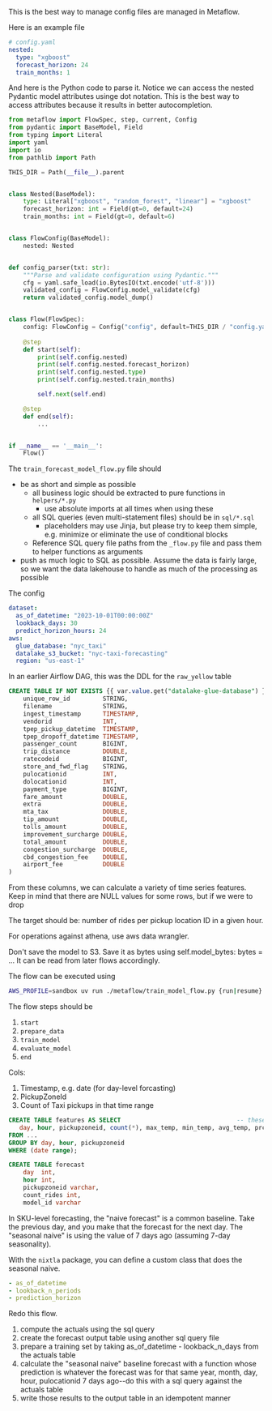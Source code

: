 This is the best way to manage config files are managed in Metaflow.

Here is an example file

```yaml
# config.yaml
nested:
  type: "xgboost"
  forecast_horizon: 24
  train_months: 1
```

And here is the Python code to parse it. Notice we can access
the nested Pydantic model attributes usinge dot notation. This is 
the best way to access attributes because it results in better autocompletion.

```python
from metaflow import FlowSpec, step, current, Config
from pydantic import BaseModel, Field
from typing import Literal
import yaml
import io
from pathlib import Path

THIS_DIR = Path(__file__).parent


class Nested(BaseModel):
    type: Literal["xgboost", "random_forest", "linear"] = "xgboost"
    forecast_horizon: int = Field(gt=0, default=24)
    train_months: int = Field(gt=0, default=6)


class FlowConfig(BaseModel):
    nested: Nested


def config_parser(txt: str):
    """Parse and validate configuration using Pydantic."""
    cfg = yaml.safe_load(io.BytesIO(txt.encode('utf-8')))
    validated_config = FlowConfig.model_validate(cfg)
    return validated_config.model_dump()


class Flow(FlowSpec):
    config: FlowConfig = Config("config", default=THIS_DIR / "config.yaml", parser=config_parser) # type: ignore
    
    @step
    def start(self):
        print(self.config.nested)
        print(self.config.nested.forecast_horizon)
        print(self.config.nested.type)
        print(self.config.nested.train_months)

        self.next(self.end)

    @step
    def end(self):
        ...


if __name__ == '__main__':
    Flow()
```

The `train_forecast_model_flow.py` file should 

- be as short and simple as possible
  - all business logic should be extracted to pure functions in `helpers/*.py`
    - use absolute imports at all times when using these
  - all SQL queries (even multi-statement files) should be in `sql/*.sql`
    - placeholders may use Jinja, but please try to keep them simple, e.g. minimize or eliminate the use of conditional blocks
  - Reference SQL query file paths from the `_flow.py` file and pass them to helper functions as arguments
- push as much logic to SQL as possible. Assume the data is fairly large, so we
  want the data lakehouse to handle as much of the processing as possible

The config

```yaml
dataset:
  as_of_datetime: "2023-10-01T00:00:00Z"
  lookback_days: 30
  predict_horizon_hours: 24
aws:
  glue_database: "nyc_taxi"
  datalake_s3_bucket: "nyc-taxi-forecasting"
  region: "us-east-1"
```

In an earlier Airflow DAG, this was the DDL for the `raw_yellow` table

```sql
CREATE TABLE IF NOT EXISTS {{ var.value.get("datalake-glue-database") }}.raw_yellow (
    unique_row_id         STRING,
    filename              STRING,
    ingest_timestamp      TIMESTAMP,
    vendorid              INT,
    tpep_pickup_datetime  TIMESTAMP,
    tpep_dropoff_datetime TIMESTAMP,
    passenger_count       BIGINT,
    trip_distance         DOUBLE,
    ratecodeid            BIGINT,
    store_and_fwd_flag    STRING,
    pulocationid          INT,
    dolocationid          INT,
    payment_type          BIGINT,
    fare_amount           DOUBLE,
    extra                 DOUBLE,
    mta_tax               DOUBLE,
    tip_amount            DOUBLE,
    tolls_amount          DOUBLE,
    improvement_surcharge DOUBLE,
    total_amount          DOUBLE,
    congestion_surcharge  DOUBLE,
    cbd_congestion_fee    DOUBLE,
    airport_fee           DOUBLE
)
```

From these columns, we can calculate a variety of time series features. Keep in mind that there are NULL values for some rows, but if we were to drop 

The target should be: number of rides per pickup location ID in a given hour.

For operations against athena, use aws data wrangler.

Don't save the model to S3. Save it as bytes using self.model_bytes: bytes = ...
It can be read from later flows accordingly.

The flow can be executed using

```bash
AWS_PROFILE=sandbox uv run ./metaflow/train_model_flow.py {run|resume}
```

The flow steps should be

1. `start`
2. `prepare_data`
3. `train_model`
4. `evaluate_model`
5. `end`

Cols:

1. Timestamp, e.g. date (for day-level forcasting)
2. PickupZoneId
3. Count of Taxi pickups in that time range

```sql
CREATE TABLE features AS SELECT                                -- these require a join
   day, hour, pickupzoneid, count(*), max_temp, min_temp, avg_temp, prcp_mm
FROM ...
GROUP BY day, hour, pickupzoneid
WHERE (date range);

CREATE TABLE forecast
    day  int,
    hour int,
    pickupzoneid varchar,
    count_rides int,
    model_id varchar
```

In SKU-level forecasting, the "naive forecast" is a common baseline.
Take the previous day, and you make that the forecast for the next day.
The "seasonal naive" is using the value of 7 days ago (assuming 7-day seasonality).

With the `nixtla` package, you can define a custom class that
does the seasonal naive.

```yaml
- as_of_datetime
- lookback_n_periods
- prediction_horizon
```

Redo this flow.

1. compute the actuals using the sql query
2. create the forecast output table using another sql query file
3. prepare a training set by taking as_of_datetime - lookback_n_days from the actuals table
4. calculate the "seasonal naive" baseline forecast with a function whose prediction is whatever the forecast was for that same year, month, day, hour, pulocationid 7 days ago--do this with a sql query against the actuals table
5. write those results to the output table in an idempotent manner